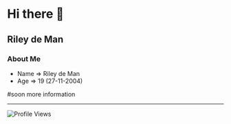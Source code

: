 # Hi there 👋

## Riley de Man

### About Me
- Name => Riley de Man
- Age => 19 (27-11-2004)

#soon more information

<hr>

![Profile Views](https://komarev.com/ghpvc/?username=rileydeman&color=8000FF)

<!--
**rileydeman/rileydeman** is a ✨ _special_ ✨ repository because its `README.md` (this file) appears on your GitHub profile.

Here are some ideas to get you started:

- 🔭 I’m currently working on ...
- 🌱 I’m currently learning ...
- 👯 I’m looking to collaborate on ...
- 🤔 I’m looking for help with ...
- 💬 Ask me about ...
- 📫 How to reach me: ...
- 😄 Pronouns: ...
- ⚡ Fun fact: ...
-->
